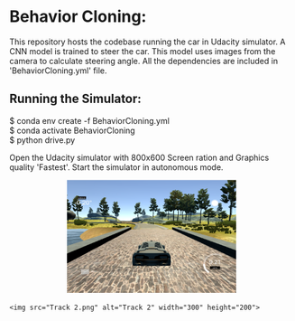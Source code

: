 # Behavior Cloning:

This repository hosts the codebase running the car in Udacity simulator. A CNN model is trained to steer the car. This model uses images from the camera to calculate steering angle. All the dependencies are included in 'BehaviorCloning.yml' file.

## Running the Simulator:
$ conda env create -f BehaviorCloning.yml  
$ conda activate BehaviorCloning  
$ python drive.py  

Open the Udacity simulator with 800x600 Screen ration and Graphics quality 'Fastest'. Start the simulator in autonomous mode.

<p align="center">
    <img src="Track 1.png" alt="Track 1" width="300" height="200">

    <img src="Track 2.png" alt="Track 2" width="300" height="200">
</p>